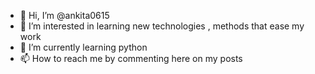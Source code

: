 - 👋 Hi, I’m @ankita0615
- 👀 I’m interested in learning new technologies , methods that ease my work
- 🌱 I’m currently learning python 
- 📫 How to reach me by commenting here on my posts

<!---
ankita0615/ankita0615 is a ✨ special ✨ repository because its `README.md` (this file) appears on your GitHub profile.
You can click the Preview link to take a look at your changes.
--->
